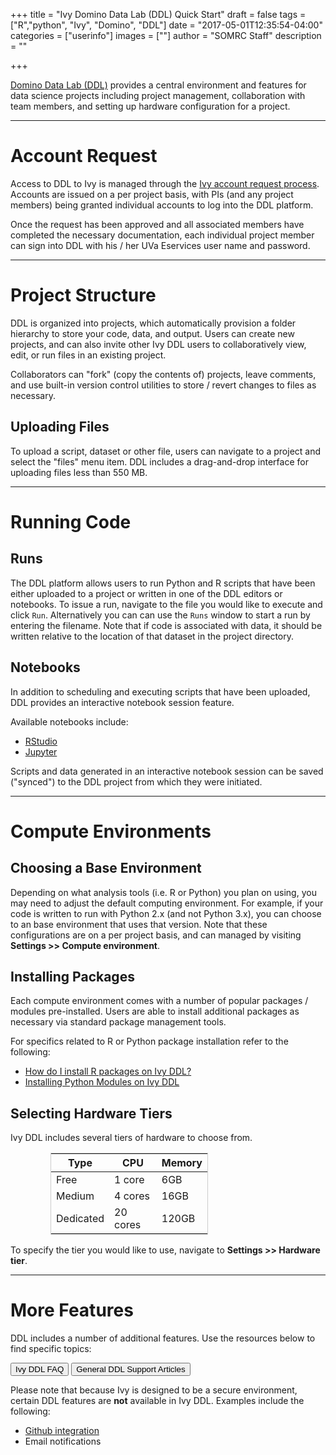 +++
title = "Ivy Domino Data Lab (DDL) Quick Start"
draft = false
tags = ["R","python", "Ivy", "Domino", "DDL"]
date = "2017-05-01T12:35:54-04:00"
categories = ["userinfo"]
images = [""]
author = "SOMRC Staff"
description = ""

+++

<p class=lead><a href = "https://www.dominodatalab.com/">Domino Data Lab (DDL)</a> provides a central environment and features for data science projects including project management, collaboration with team members, and setting up hardware configuration for a project.</p>

- - -

# Account Request

Access to DDL to Ivy is managed through the [Ivy account request process](https://somrc.virginia.edu/userinfo/ivy/#requesting-access). Accounts are issued on a per project basis, with PIs (and any project members) being granted individual accounts to log into the DDL platform. 

Once the request has been approved and all associated members have completed the necessary documentation, each individual project member can sign into DDL with his / her UVa Eservices user name and password. 

- - -

# Project Structure

DDL is organized into projects, which automatically provision a folder hierarchy to store your code, data, and output. Users can create new projects, and can also invite other Ivy DDL users to collaboratively view, edit, or run files in an existing project. 

Collaborators can "fork" (copy the contents of) projects, leave comments, and use built-in version control utilities to store / revert changes to files as necessary.

## Uploading Files

To upload a script, dataset or other file, users can navigate to a project and select the "files" menu item. DDL includes a drag-and-drop interface for uploading files less than 550 MB.

- - -

# Running Code

## Runs

The DDL platform allows users to run Python and R scripts that have been either uploaded to a project or written in one of the DDL editors or notebooks. To issue a run, navigate to the file you would like to execute and click `Run`. Alternatively you can can use the `Runs` window to start a run by entering the filename. Note that if code is associated with data, it should be written relative to the location of that dataset in the project directory. 

## Notebooks

In addition to scheduling and executing scripts that have been uploaded, DDL provides an interactive notebook session feature. 

Available notebooks include:

- [RStudio](https://www.rstudio.com/products/rstudio/)
- [Jupyter](http://jupyter.org/)

Scripts and data generated in an interactive notebook session can be saved ("synced") to the DDL project from which they were initiated. 

- - -

# Compute Environments

## Choosing a Base Environment

Depending on what analysis tools (i.e. R or Python) you plan on using, you may need to adjust the default computing environment. For example, if your code is written to run with Python 2.x (and not Python 3.x), you can choose to an base environment that uses that version. Note that these configurations are on a per project basis, and can managed by visiting **Settings >> Compute environment**.

## Installing Packages

Each compute environment comes with a number of popular packages / modules pre-installed. 
Users are able to install additional packages as necessary via standard package management tools.

For specifics related to R or Python package installation refer to the following:

- [How do I install R packages on Ivy DDL?](https://discuss.rc.virginia.edu/t/how-do-i-install-r-packages-on-ivy-ddl/393)
- [Installing Python Modules on Ivy DDL](https://discuss.rc.virginia.edu/t/installing-python-modules-on-ivy-ddl/382)

## Selecting Hardware Tiers

Ivy DDL includes several tiers of hardware to choose from. 

<table class="table table-sm" style="width:50%;border:solid 1px #ccc;margin-left:4rem;">
  <thead class="thead-inverse">
    <tr>
      <th>Type</th>
      <th>CPU</th>
      <th>Memory</th>
    </tr>
  </thead>
  <tbody>
    <tr>
      <td>Free</td>
      <td>1 core</td>
      <td>6GB</td>
    </tr>
    <tr>
      <td>Medium</td>
      <td>4 cores</td>
      <td>16GB</td>
    </tr>
    <tr>
      <td>Dedicated</td>
      <td>20 cores</td>
      <td>120GB</td>
    </tr>
  </tbody>
</table>

To specify the tier you would like to use, navigate to **Settings >> Hardware tier**.

- - -

# More Features

DDL includes a number of additional features. Use the resources below to find specific topics:

[<button class="btn btn-success">Ivy DDL FAQ</button>](https://discuss.rc.virginia.edu/c/ivy/ddl)
[<button class="btn btn-success">General DDL Support Articles</button>](https://support.dominodatalab.com/)

Please note that because Ivy is designed to be a secure environment, certain DDL features are **not** available in Ivy DDL. Examples include the following:

- [Github integration](https://support.dominodatalab.com/hc/en-us/articles/115000148846-Adding-a-Git-repository-to-a-Domino-Project)
- Email notifications
